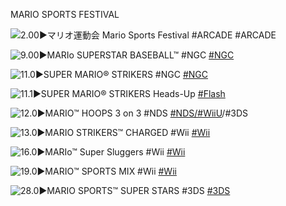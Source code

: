<!--

<details>
<summary>layout: page
title: "Mario Sports"
permalink: https://jeuxsf.github.io/JSF/nintendo/sports/

</details>
  
#### hidden field with metadata

-->

MARIO SPORTS FESTIVAL

![2.00►マリオ運動会 Mario Sports Festival #ARCADE](https://mario.wiki.gallery/images/c/c3/Unkurukai.png)
#ARCADE

![9.00►MARIo SUPERSTAR BASEBALL™ #NGC](https://www.mobygames.com/images/covers/l/64595-mario-superstar-baseball-gamecube-front-cover.jpg)
[#NGC]()

![11.0►SUPER MARIO® STRIKERS #NGC](https://www.mobygames.com/images/covers/l/57320-super-mario-strikers-gamecube-front-cover.jpg)
[#NGC]()

![11.1►SUPER MARIO® STRIKERS Heads-Up](https://mario.wiki.gallery/images/4/45/Headsup1.jpg)
[#Flash](https://archive.org/details/strikersheadsup)

![12.0►MARIO™ HOOPS 3 on 3 #NDS](https://www.mobygames.com/images/covers/l/69510-mario-hoops-3-on-3-nintendo-ds-front-cover.jpg)
[#NDS/#WiiU]()/#3DS

![13.0►MARIO STRIKERS™ CHARGED #Wii](https://www.mobygames.com/images/covers/l/130638-mario-strikers-charged-wii-front-cover.jpg)
[#Wii]()

![16.0►MARIo™ Super Sluggers #Wii](https://www.mobygames.com/images/covers/l/121532-mario-super-sluggers-wii-front-cover.jpg)
[#Wii]()

![19.0►MARIO™ SPORTS MIX #Wii](https://www.mobygames.com/images/covers/l/312167-mario-sports-mix-wii-front-cover.jpg)
[#Wii]()

![28.0►MARIO SPORTS™ SUPER STARS #3DS](https://www.mobygames.com/images/covers/l/497101-mario-sports-superstars-nintendo-3ds-front-cover.jpg)
[#3DS]()
